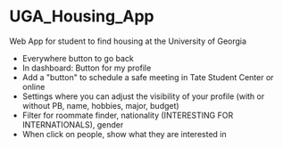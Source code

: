 # UGA_Housing_App
Web App for student to find housing at the University of Georgia

- Everywhere button to go back
- In dashboard: Button for my profile
- Add a "button" to schedule a safe meeting in Tate Student Center or online
- Settings where you can adjust the visibility of your profile (with or without PB, name, hobbies, major, budget)
- Filter for roommate finder, nationality (INTERESTING FOR INTERNATIONALS), gender
- When click on people, show what they are interested in

